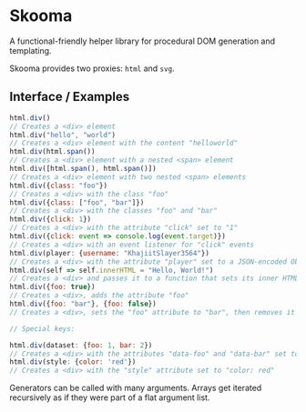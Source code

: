 # Skooma

A functional-friendly helper library for procedural DOM generation and
templating.

Skooma provides two proxies: `html` and `svg`.

## Interface / Examples

```js
html.div()
// Creates a <div> element
html.div("hello", "world")
// Creates a <div> element with the content "helloworld"
html.div(html.span())
// Creates a <div> element with a nested <span> element
html.div([html.span(), html.span()])
// Creates a <div> element with two nested <span> elements
html.div({class: "foo"})
// Creates a <div> with the class "foo"
html.div({class: ["foo", "bar"]})
// Creates a <div> with the classes "foo" and "bar"
html.div({click: 1})
// Creates a <div> with the attribute "click" set to "1"
html.div({click: event => console.log(event.target)})
// Creates a <div> with an event listener for "click" events
html.div(player: {username: "KhajiitSlayer3564"})
// Creates a <div> with the attribute "player" set to a JSON-encoded Object
html.div(self => self.innerHTML = "Hello, World!")
// Creates a <div> and passes it to a function that sets its inner HTML
html.div({foo: true})
// Creates a <div>, adds the attribute "foo"
html.div({foo: "bar"}, {foo: false})
// Creates a <div>, sets the "foo" attribute to "bar", then removes it again

// Special keys:

html.div(dataset: {foo: 1, bar: 2})
// Creates a <div> with the attributes "data-foo" and "data-bar" set to 1 and 2
html.div(style: {color: 'red'})
// Creates a <div> with the "style" attribute set to "color: red"
```

Generators can be called with many arguments. Arrays get iterated recursively as
if they were part of a flat argument list.
